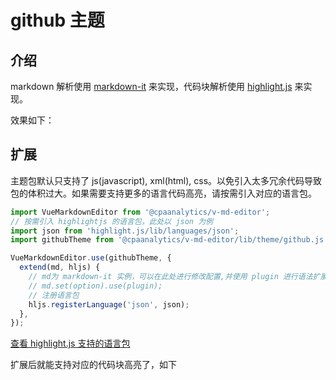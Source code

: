 # github 主题

## 介绍

markdown 解析使用 [markdown-it](https://github.com/markdown-it/markdown-it) 来实现，代码块解析使用 [highlight.js](https://github.com/highlightjs/highlight.js) 来实现。

效果如下：

<ClientOnly>
  <base-editor />
</ClientOnly>

## 扩展

主题包默认只支持了 js(javascript), xml(html), css。以免引入太多冗余代码导致包的体积过大。如果需要支持更多的语言代码高亮，请按需引入对应的语言包。

```js
import VueMarkdownEditor from '@cpaanalytics/v-md-editor';
// 按需引入 highlightjs 的语言包，此处以 json 为例
import json from 'highlight.js/lib/languages/json';
import githubTheme from '@cpaanalytics/v-md-editor/lib/theme/github.js';

VueMarkdownEditor.use(githubTheme, {
  extend(md, hljs) {
    // md为 markdown-it 实例，可以在此处进行修改配置,并使用 plugin 进行语法扩展
    // md.set(option).use(plugin);
    // 注册语言包
    hljs.registerLanguage('json', json);
  },
});
```

[查看 highlight.js 支持的语言包](https://github.com/highlightjs/highlight.js/tree/master/src/languages)

扩展后就能支持对应的代码块高亮了，如下

<ClientOnly>
  <extend-github-theme />
</ClientOnly>
